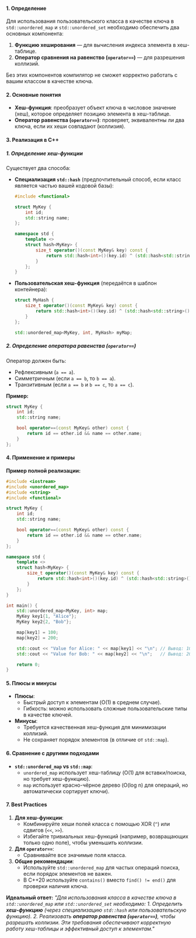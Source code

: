 #### **1. Определение**
Для использования пользовательского класса в качестве ключа в `std::unordered_map` и `std::unordered_set` необходимо обеспечить два основных компонента:
1. **Функцию хеширования** — для вычисления индекса элемента в хеш-таблице.
2. **Оператор сравнения на равенство (`operator==`)** — для разрешения коллизий.

Без этих компонентов компилятор не сможет корректно работать с вашим классом в качестве ключа.

#### **2. Основные понятия**
- **Хеш-функция**: преобразует объект ключа в числовое значение (хеш), которое определяет позицию элемента в хеш-таблице.
- **Оператор равенства (`operator==`)**: проверяет, эквивалентны ли два ключа, если их хеши совпадают (коллизия).

#### **3. Реализация в C++**

##### **1. Определение хеш-функции**
Существует два способа:
- **Специализация `std::hash`** (предпочтительный способ, если класс является частью вашей кодовой базы):
  ```cpp
  #include <functional>

  struct MyKey {
      int id;
      std::string name;
  };

  namespace std {
      template <>
      struct hash<MyKey> {
          size_t operator()(const MyKey& key) const {
              return std::hash<int>()(key.id) ^ (std::hash<std::string>()(key.name) << 1);
          }
      };
  }
  ```
- **Пользовательская хеш-функция** (передаётся в шаблон контейнера):
  ```cpp
  struct MyHash {
      size_t operator()(const MyKey& key) const {
          return std::hash<int>()(key.id) ^ (std::hash<std::string>()(key.name) << 1);
      }
  };

  std::unordered_map<MyKey, int, MyHash> myMap;
  ```

##### **2. Определение оператора равенства (`operator==`)**
Оператор должен быть:
- Рефлексивным (`a == a`).
- Симметричным (если `a == b`, то `b == a`).
- Транзитивным (если `a == b` и `b == c`, то `a == c`).

**Пример:**
```cpp
struct MyKey {
    int id;
    std::string name;

    bool operator==(const MyKey& other) const {
        return id == other.id && name == other.name;
    }
};
```

#### **4. Применение и примеры**
**Пример полной реализации:**
```cpp
#include <iostream>
#include <unordered_map>
#include <string>
#include <functional>

struct MyKey {
    int id;
    std::string name;

    bool operator==(const MyKey& other) const {
        return id == other.id && name == other.name;
    }
};

namespace std {
    template <>
    struct hash<MyKey> {
        size_t operator()(const MyKey& key) const {
            return std::hash<int>()(key.id) ^ (std::hash<std::string>()(key.name) << 1);
        }
    };
}

int main() {
    std::unordered_map<MyKey, int> map;
    MyKey key1{1, "Alice"};
    MyKey key2{2, "Bob"};

    map[key1] = 100;
    map[key2] = 200;

    std::cout << "Value for Alice: " << map[key1] << "\n"; // Вывод: 100
    std::cout << "Value for Bob: " << map[key2] << "\n";   // Вывод: 200

    return 0;
}
```

#### **5. Плюсы и минусы**
- **Плюсы**:
  - Быстрый доступ к элементам (O(1) в среднем случае).
  - Гибкость: можно использовать сложные пользовательские типы в качестве ключей.
- **Минусы**:
  - Требуется качественная хеш-функция для минимизации коллизий.
  - Не сохраняет порядок элементов (в отличие от `std::map`).

#### **6. Сравнение с другими подходами**
- **`std::unordered_map` vs `std::map`**:
  - `unordered_map` использует хеш-таблицу (O(1) для вставки/поиска, но требует хеш-функцию).
  - `map` использует красно-чёрное дерево (O(log n) для операций, но автоматически сортирует ключи).

#### **7. Best Practices**
1. **Для хеш-функции**:
   - Комбинируйте хеши полей класса с помощью XOR (`^`) или сдвигов (`<<`, `>>`).
   - Избегайте тривиальных хеш-функций (например, возвращающих только одно поле), чтобы уменьшить коллизии.
2. **Для `operator==`**:
   - Сравнивайте все значимые поля класса.
3. **Общие рекомендации**:
   - Используйте `std::unordered_map` для частых операций поиска, если порядок элементов не важен.
   - В C++20 используйте `contains()` вместо `find() != end()` для проверки наличия ключа.

**Идеальный ответ:**
_"Для использования класса в качестве ключа в `std::unordered_map` или `std::unordered_set` необходимо:_
_1. Определить **хеш-функцию** (через специализацию `std::hash` или пользовательскую функцию)._
_2. Реализовать **оператор равенства (`operator==`)**, чтобы разрешать коллизии._
_Эти требования обеспечивают корректную работу хеш-таблицы и эффективный доступ к элементам."_